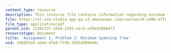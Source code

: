 ```yaml
---
content_type: resource
description: This resource file contains information regarding minimum spanning tree.
file: https://ol-ocw-studio-app-qa.s3.amazonaws.com/courses/6-s096-effective-programming-in-c-and-c-january-iap-2014/19b653c0ab4a4fa9f7d92955dd99e94c_MIT6_S096IAP14_ass2_p2.pdf
file_type: application/pdf
parent_uid: 1330c237-1da9-2343-e1c5-e39e429984f3
resourcetype: Document
title: 'Assignment 2, Problem 2: Minimum Spanning Tree'
uid: 19b653c0-ab4a-4fa9-f7d9-2955dd99e94c
---
```

